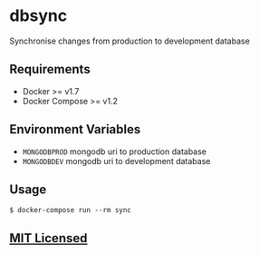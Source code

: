 # dbsync

Synchronise changes from production to development database

## Requirements

* Docker >= v1.7
* Docker Compose >= v1.2

## Environment Variables

* `MONGODBPROD` mongodb uri to production database
* `MONGODBDEV` mongodb uri to development database

## Usage

```
$ docker-compose run --rm sync
```

## [MIT Licensed](https://github.com/Turbasen/dbsync/blob/master/LICENSE)
